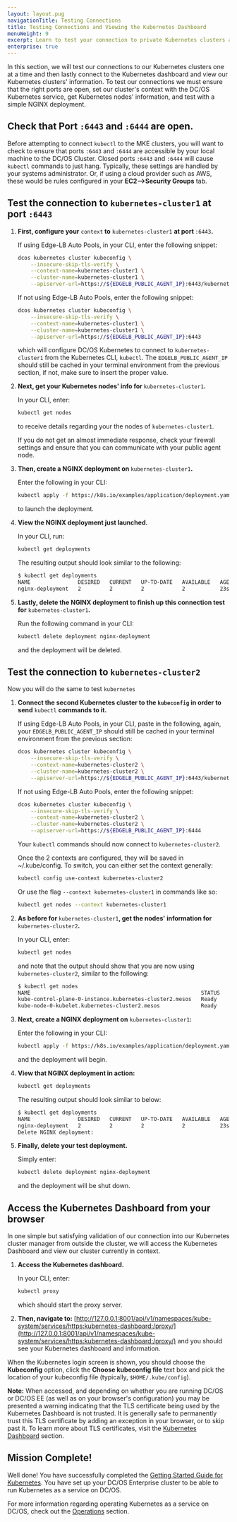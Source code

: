 ```yaml
---
layout: layout.pug
navigationTitle: Testing Connections
title: Testing Connections and Viewing the Kubernetes Dashboard
menuWeight: 9
excerpt: Learn to test your connection to private Kubernetes clusters and view the Kubernetes dashboard.
enterprise: true
---
```


In this section, we will test our connections to our Kubernetes clusters one at a time and then lastly connect to the Kubernetes dashboard and view our Kubernetes clusters' information. To test our connections we must ensure that the right ports are open, set our cluster's context with the DC/OS Kubernetes service, get Kubernetes nodes' information, and test with a simple NGINX deployment.

## Check that Port `:6443` and `:6444` are open.

Before attempting to connect `kubectl` to the MKE clusters, you will want to check to ensure that ports `:6443` and `:6444` are accessible by your local machine to the DC/OS Cluster. Closed ports `:6443` and `:6444` will cause `kubectl` commands to just hang. Typically, these settings are handled by your systems administrator. Or, if using a cloud provider such as AWS, these would be rules configured in your **EC2-->Security Groups** tab.

## Test the connection to `kubernetes-cluster1` at port `:6443`

1. <strong>First, configure your</strong> `context`<strong> to</strong> `kubernetes-cluster1` <strong>at port </strong>`:6443`<strong>.</strong>

    If using Edge-LB Auto Pools, in your CLI, enter the following snippet:

    ```bash
    dcos kubernetes cluster kubeconfig \
        --insecure-skip-tls-verify \
        --context-name=kubernetes-cluster1 \
        --cluster-name=kubernetes-cluster1 \
        --apiserver-url=https://${EDGELB_PUBLIC_AGENT_IP}:6443/kubernetes-cluster1
    ```

    If not using Edge-LB Auto Pools, enter the following snippet:
    ```bash
    dcos kubernetes cluster kubeconfig \
        --insecure-skip-tls-verify \
        --context-name=kubernetes-cluster1 \
        --cluster-name=kubernetes-cluster1 \
        --apiserver-url=https://${EDGELB_PUBLIC_AGENT_IP}:6443
    ```

    which will configure DC/OS Kubernetes to connect to `kubernetes-cluster1` from the Kubernetes CLI, `kubectl`. The `EDGELB_PUBLIC_AGENT_IP` should still be cached in your terminal environment from the previous section, if not, make sure to insert the proper value.

1. <strong>Next, get your Kubernetes nodes' info for </strong>`kubernetes-cluster1`<strong>.</strong>

    In your CLI, enter:

    ```bash
    kubectl get nodes
    ```
    to receive details regarding your the nodes of `kubernetes-cluster1`.

    <!-- better validation here of this step:OUTPUT ^^ -->
    If you do not get an almost immediate response, check your firewall settings and ensure that you can communicate with your public agent node.


1. <strong>Then, create a NGINX deployment on </strong>`kubernetes-cluster1`<strong>.</strong>

    Enter the following in your CLI:

    ```bash
    kubectl apply -f https://k8s.io/examples/application/deployment.yaml
    ```

    to launch the deployment.

1. <strong>View the NGINX deployment just launched.</strong>

    In your CLI, run:

    ```bash
    kubectl get deployments
    ```

    The resulting output should look similar to the following:

    ```bash
    $ kubectl get deployments
    NAME               DESIRED   CURRENT   UP-TO-DATE   AVAILABLE   AGE
    nginx-deployment   2         2         2            2           23s
    ```

1. <strong>Lastly, delete the NGINX deployment to finish up this connection test for</strong> `kubernetes-cluster1`<strong>.</strong>

    Run the following command in your CLI:

    ```bash
    kubectl delete deployment nginx-deployment
    ```

    and the deployment will be deleted.

## Test the connection to `kubernetes-cluster2`

Now you will do the same to test `kubernetes`

1. <strong>Connect the second Kubernetes cluster to the `kubeconfig` in order to send</strong> `kubectl` <strong>commands to it.</strong>

    If using Edge-LB Auto Pools, in your CLI, paste in the following, again, your `EDGELB_PUBLIC_AGENT_IP` should still be cached in your terminal environment from the previous section:

    ```bash
    dcos kubernetes cluster kubeconfig \
        --insecure-skip-tls-verify \
        --context-name=kubernetes-cluster2 \
        --cluster-name=kubernetes-cluster2 \
        --apiserver-url=https://${EDGELB_PUBLIC_AGENT_IP}:6443/kubernetes-cluster2
    ```

    If not using Edge-LB Auto Pools, enter the following snippet:
    ```bash
    dcos kubernetes cluster kubeconfig \
        --insecure-skip-tls-verify \
        --context-name=kubernetes-cluster2 \
        --cluster-name=kubernetes-cluster2 \
        --apiserver-url=https://${EDGELB_PUBLIC_AGENT_IP}:6444
    ```

    Your `kubectl` commands should now connect to `kubernetes-cluster2`.

    Once the 2 contexts are configured, they will be saved in ~/.kube/config. To switch, you can either set the context generally:

    ```bash
    kubectl config use-context kubernetes-cluster2
    ```

    Or use the flag `--context kubernetes-cluster1` in commands like so:

    ```bash
    kubectl get nodes --context kubernetes-cluster1
    ```

1. <strong>As before for </strong>`kubernetes-cluster1`<strong>, get the nodes' information for </strong>`kubernetes-cluster2`<strong>.</strong>

    In your CLI, enter:

    ```bash
    kubectl get nodes
    ```

    and note that the output should show that you are now using `kubernetes-cluster2`, similar to the following:

    ```bash
    $ kubectl get nodes
    NAME                                                      STATUS   ROLES    AGE    VERSION
    kube-control-plane-0-instance.kubernetes-cluster2.mesos   Ready    master   145m   v1.16.9
    kube-node-0-kubelet.kubernetes-cluster2.mesos             Ready    <none>   142m   v1.16.9
    ```

1. <strong>Next, create a NGINX deployment on</strong> `kubernetes-cluster1`<strong>:</strong>

    Enter the following in your CLI:

    ```bash
    kubectl apply -f https://k8s.io/examples/application/deployment.yaml
    ```

    and the deployment will begin.

1. <strong>View that NGINX deployment in action:</strong>

    ```bash
    kubectl get deployments
    ```

    The resulting output should look similar to below:

    ```bash
    $ kubectl get deployments
    NAME               DESIRED   CURRENT   UP-TO-DATE   AVAILABLE   AGE
    nginx-deployment   2         2         2            2           23s
    Delete NGINX deployment:
    ```

1. <strong>Finally, delete your test deployment.</strong>

    Simply enter:

    ```bash
    kubectl delete deployment nginx-deployment
    ```

    and the deployment will be shut down.

## Access the Kubernetes Dashboard from your browser

In one simple but satisfying validation of our connection into our Kubernetes cluster manager from outside the cluster, we will access the Kubernetes Dashboard and view our cluster currently in context.

1. <strong> Access the Kubernetes dashboard.</strong>

    In your CLI, enter:

    ```bash
    kubectl proxy
    ```

    which should start the proxy server.

    <!-- better validation here of this step:OUTPUT ^^ -->

1. <strong>Then, navigate to:</strong>  [http://127.0.0.1:8001/api/v1/namespaces/kube-system/services/https:kubernetes-dashboard:/proxy/](http://127.0.0.1:8001/api/v1/namespaces/kube-system/services/https:kubernetes-dashboard:/proxy/) and you should see your Kubernetes dashboard and information.

When the Kubernetes login screen is shown, you should choose the **Kubeconfig** option, click the **Choose kubeconfig file** text box and pick the location of your kubeconfig file (typically, `$HOME/.kube/config`).

**Note:** When accessed, and depending on whether you are running DC/OS or DC/OS EE (as well as on your browser's configuration) you may be presented a warning indicating that the TLS certificate being used by the Kubernetes Dashboard is not trusted. It is generally safe to permanently trust this TLS certificate by adding an exception in your browser, or to skip past it. To learn more about TLS certificates, visit the [Kubernetes Dashboard](/mesosphere/dcos/services/kubernetes/2.5.0-1.16.9/operations/kubernetes-dashboard/) section.

## Mission Complete!

Well done! You have successfully completed the [Getting Started Guide for Kubernetes](/mesosphere/dcos/services/kubernetes/2.5.0-1.16.9/getting-started/). You have set up your DC/OS Enterprise cluster to be able to run Kubernetes as a service on DC/OS.

For more information regarding operating Kubernetes as a service on DC/OS, check out the [Operations](/mesosphere/dcos/services/kubernetes/2.5.0-1.16.9/operations/) section.

